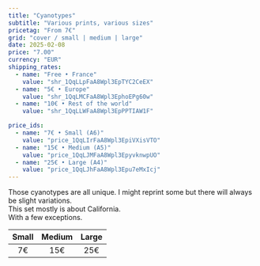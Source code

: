 ```yaml
---
title: "Cyanotypes"
subtitle: "Various prints, various sizes"
pricetag: "From 7€"
grid: "cover / small | medium | large"
date: 2025-02-08
price: "7.00"
currency: "EUR"
shipping_rates:
  - name: "Free • France"
    value: "shr_1QqLLpFaA8Wpl3EpTYC2CeEX"
  - name: "5€ • Europe"
    value: "shr_1QqLMCFaA8Wpl3EphoEPg60w"
  - name: "10€ • Rest of the world"
    value: "shr_1QqLLWFaA8Wpl3EpPPTIAW1F"

price_ids:
  - name: "7€ • Small (A6)"
    value: "price_1QqLIrFaA8Wpl3EpiVXisVTO"
  - name: "15€ • Medium (A5)"
    value: "price_1QqLJMFaA8Wpl3EpyvknwpUO"
  - name: "25€ • Large (A4)"
    value: "price_1QqLJhFaA8Wpl3Epu7eMxIcj"
---
```


Those cyanotypes are all unique. 
I might reprint some but there will always be slight variations.  
This set mostly is about California.  
With a few exceptions.


| Small | Medium | Large |
|:---:|:---:|:---:|
| 7€ | 15€ | 25€ |
